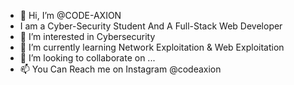 - 👋 Hi, I’m @CODE-AXION 
-  I am a Cyber-Security Student And A Full-Stack Web Developer
- 👀 I’m interested in Cybersecurity
- 🌱 I’m currently learning Network Exploitation & Web Exploitation 
- 💞️ I’m looking to collaborate on ...
- 📫 You Can Reach me on Instagram @codeaxion

<!---
CODE-AXION/CODE-AXION is a ✨ special ✨ repository because its `README.md` (this file) appears on your GitHub profile.
You can click the Preview link to take a look at your changes.
--->
